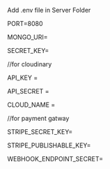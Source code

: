 Add .env file in Server Folder 

PORT=8080

MONGO_URI=

SECRET_KEY=

//for cloudinary 

API_KEY  =

API_SECRET =

CLOUD_NAME =

//for payment gatway

STRIPE_SECRET_KEY=

STRIPE_PUBLISHABLE_KEY=

WEBHOOK_ENDPOINT_SECRET=
